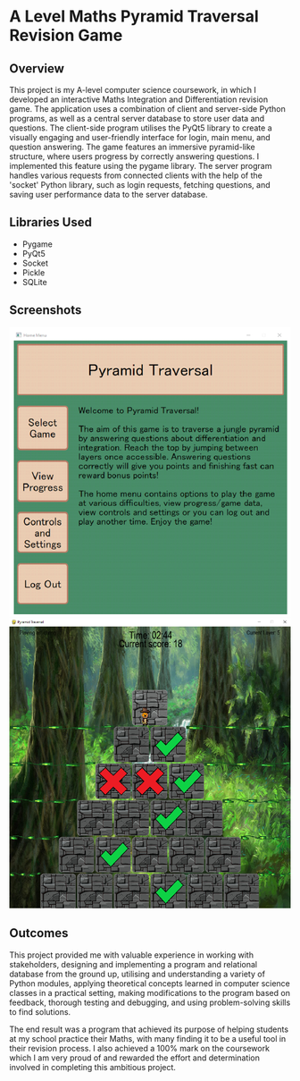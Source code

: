 # A Level Maths Pyramid Traversal Revision Game

## Overview

This project is my A-level computer science coursework, in which I developed an interactive Maths Integration and Differentiation revision game. The application uses a combination of client and server-side Python programs, as well as a central server database to store user data and questions. The client-side program utilises the PyQt5 library to create a visually engaging and user-friendly interface for login, main menu, and question answering. The game features an immersive pyramid-like structure, where users progress by correctly answering questions. I implemented this feature using the pygame library. The server program handles various requests from connected clients with the help of the 'socket' Python library, such as login requests, fetching questions, and saving user performance data to the server database.

## Libraries Used

- Pygame
- PyQt5
- Socket
- Pickle
- SQLite

## Screenshots

![Main menu](https://github.com/ChristianGleitzman/A-Level-Maths-Revision-Game/blob/main/menu.PNG)
![Game Engine](https://github.com/ChristianGleitzman/A-Level-Maths-Revision-Game/blob/main/apex.png)

## Outcomes

This project provided me with valuable experience in working with stakeholders, designing and implementing a program and relational database from the ground up, utilising and understanding a variety of Python modules, applying theoretical concepts learned in computer science classes in a practical setting, making modifications to the program based on feedback, thorough testing and debugging, and using problem-solving skills to find solutions.

The end result was a program that achieved its purpose of helping students at my school practice their Maths, with many finding it to be a useful tool in their revision process. I also achieved a 100% mark on the coursework which I am very proud of and rewarded the effort and determination involved in completing this ambitious project.
